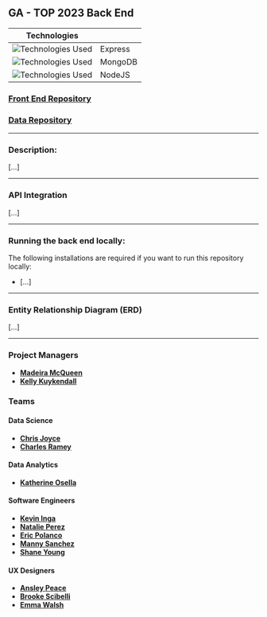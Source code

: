 ## GA - TOP 2023 Back End


| Technologies                                                  |         | 
| ------------------------------------------------------------- |-------- |
| ![Technologies Used](https://skillicons.dev/icons?i=express)  | Express | 
| ![Technologies Used](https://skillicons.dev/icons?i=mongo)    | MongoDB | 
| ![Technologies Used](https://skillicons.dev/icons?i=nodejs)   | NodeJS  |
 


### [Front End Repository](https://github.com/npereznyc/top_2023_frontend)

### [Data Repository](https://github.com/chrisJoyceDS/top_sprint_data)

---

### Description:
[...]

---

### API Integration

[...]

---

### Running the back end locally:
The following installations are required if you want to run this repository locally:

- [...]

---

### Entity Relationship Diagram (ERD)

[...]

---

### Project Managers
- [**Madeira McQueen**](https://www.linkedin.com/in/madeiramcqueen/)
- [**Kelly Kuykendall**](https://www.linkedin.com/in/kelly-kuykendall-pdx/)

### Teams

#### Data Science
- [**Chris Joyce**](https://www.linkedin.com/in/christopher-joyce-datascience/)
- [**Charles Ramey**](https://www.linkedin.com/in/charlesjramey)

#### Data Analytics
- [**Katherine Osella**]()

#### Software Engineers
- [**Kevin Inga**](https://www.linkedin.com/in/kevininga/)
- [**Natalie Perez**](https://www.linkedin.com/in/natalie-perez-nyc/) 
- [**Eric Polanco**](https://www.linkedin.com/in/epolancot/)
- [**Manny Sanchez**]() 
- [**Shane Young**](https://www.linkedin.com/in/shaneadamyoung/) 

#### UX Designers
- [**Ansley Peace**](https://www.linkedin.com/in/ansleypeace/)
- [**Brooke Scibelli**](https://www.linkedin.com/in/brookescibelli/) 
- [**Emma Walsh**](https://www.linkedin.com/in/emma-r-walsh/)

